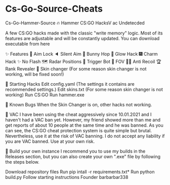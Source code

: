 # Cs-Go-Source-Cheats

Cs-Go-Hammer-Source
🔥 Hammer CS:GO HacksV ac Undetecded

A few CS:GO hacks made with the classic "write memory" logic. Most of its features are adjustable and will be constantly updated. You can download executable from here

✨ Features 🎯 Aim Lock 🔈 Silent Aim 🐇 Bunny Hop 🌠 Glow Hack 🎆 Charm Hack ✨ No Flash 🗺️ Radar Positions 🔫 Trigger Bot 🥽 FOV 🐱‍👤 Anti Recoil 🏆 Rank Revealer 🎀 Skin changer (For some reason skin changer is not working, will be fixed soon!)

🎈 Starting Hacks Edit config.yaml (The settings it contains are recommended settings.) Edit skins.txt (For some reason skin changer is not working) Run CS:GO Run hammer.exe

🔧 Known Bugs When the Skin Changer is on, other hacks not working.

🛑 VAC I have been using the cheat aggressively since 10.01.2021 and I haven't had a VAC ban yet. However, my friend showed more than me and get reports of about 10 people at the same time and he was banned. As you can see, the CS:GO cheat protection system is quite simple but brutal. Nevertheless, use it at the risk of VAC banning. I do not accept any liability if you are VAC banned. Use at your own risk.

🧨 Build your own instance I recommend you to use my builds in the Releases section, but you can also create your own ".exe" file by following the steps below.

Download repository files Run pip intall -r requirements.txt* Run python build.py Follow starting instructions
Founder barbarbar338
